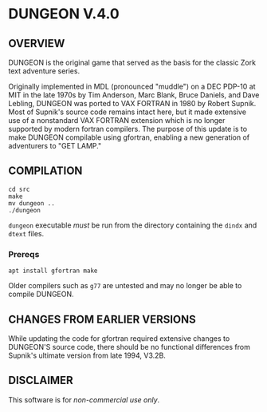 # DUNGEON V.4.0

## OVERVIEW

DUNGEON is the original game that served as the basis for the classic Zork text adventure series.

Originally implemented in MDL (pronounced "muddle") on a DEC PDP-10 at MIT in the late 1970s by Tim Anderson, Marc Blank, Bruce Daniels, and Dave Lebling, DUNGEON was ported to VAX FORTRAN in 1980 by Robert Supnik. 
Most of Supnik's source code remains intact here, but it made extensive use of a nonstandard VAX FORTRAN extension which is no longer supported by modern fortran compilers. 
The purpose of this update is to make DUNGEON compilable using gfortran, enabling a new generation of adventurers to "GET LAMP."

## COMPILATION

    cd src
    make
    mv dungeon ..
    ./dungeon

`dungeon` executable *must* be run from the directory containing the `dindx` and `dtext` files. 

### Prereqs

    apt install gfortran make

Older compilers such as `g77` are untested and may no longer be able to compile DUNGEON.

## CHANGES FROM EARLIER VERSIONS

While updating the code for gfortran required extensive changes to DUNGEON'S source code, there should be no functional differences from Supnik's ultimate version from late 1994, V3.2B. 

## DISCLAIMER

This software is for *non-commercial use only*.
